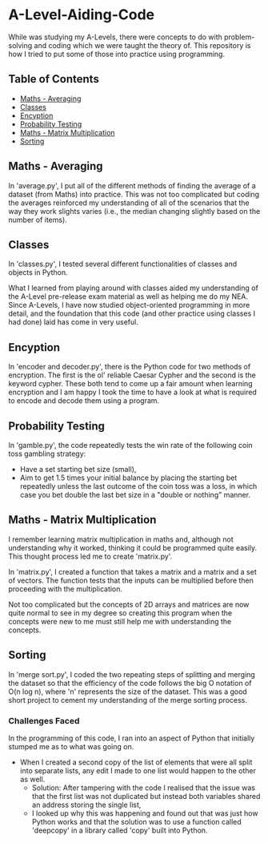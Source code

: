 # A-Level-Aiding-Code
While was studying my A-Levels, there were concepts to do with problem-solving and coding which we were taught the theory of. This repository is how I tried to put some of those into practice using programming.

## Table of Contents

- [Maths - Averaging](#maths---averaging)
- [Classes](#classes)
- [Encyption](#encyption)
- [Probability Testing](#probability-testing)
- [Maths - Matrix Multiplication](#maths---matrix-multiplication)
- [Sorting](#sorting)

## Maths - Averaging

In 'average.py', I put all of the different methods of finding the average of a dataset (from Maths) into practice. This was not too complicated but coding the averages reinforced my understanding of all of the scenarios that the way they work slights varies (i.e., the median changing slightly based on the number of items).

## Classes

In 'classes.py', I tested several different functionalities of classes and objects in Python.

What I learned from playing around with classes aided my understanding of the A-Level pre-release exam material as well as helping me do my NEA. Since A-Levels, I have now studied object-oriented programming in more detail, and the foundation that this code (and other practice using classes I had done) laid has come in very useful.

## Encyption

In 'encoder and decoder.py', there is the Python code for two methods of encryption. The first is the ol' reliable Caesar Cypher and the second is the keyword cypher. These both tend to come up a fair amount when learning encryption and I am happy I took the time to have a look at what is required to encode and decode them using a program.

## Probability Testing

In 'gamble.py', the code repeatedly tests the win rate of the following coin toss gambling strategy:
  
- Have a set starting bet size (small),
- Aim to get 1.5 times your initial balance by placing the starting bet repeatedly unless the last outcome of the coin toss was a loss, in which case you bet double the last bet size in a "double or nothing" manner.

## Maths - Matrix Multiplication

I remember learning matrix multiplication in maths and, although not understanding why it worked, thinking it could be programmed quite easily. This thought process led me to create 'matrix.py'.

In 'matrix.py', I created a function that takes a matrix and a matrix and a set of vectors. The function tests that the inputs can be multiplied before then proceeding with the multiplication.

Not too complicated but the concepts of 2D arrays and matrices are now quite normal to see in my degree so creating this program when the concepts were new to me must still help me with understanding the concepts.

## Sorting

In 'merge sort.py', I coded the two repeating steps of splitting and merging the dataset so that the efficiency of the code follows the big O notation of O(n log n), where 'n' represents the size of the dataset. This was a good short project to cement my understanding of the merge sorting process.

### Challenges Faced

In the programming of this code, I ran into an aspect of Python that initially stumped me as to what was going on.

- When I created a second copy of the list of elements that were all split into separate lists, any edit I made to one list would happen to the other as well.
  - Solution: After tampering with the code I realised that the issue was that the first list was not duplicated but instead both variables shared an address storing the single list,
  - I looked up why this was happening and found out that was just how Python works and that the solution was to use a function called 'deepcopy' in a library called 'copy' built into Python. 

